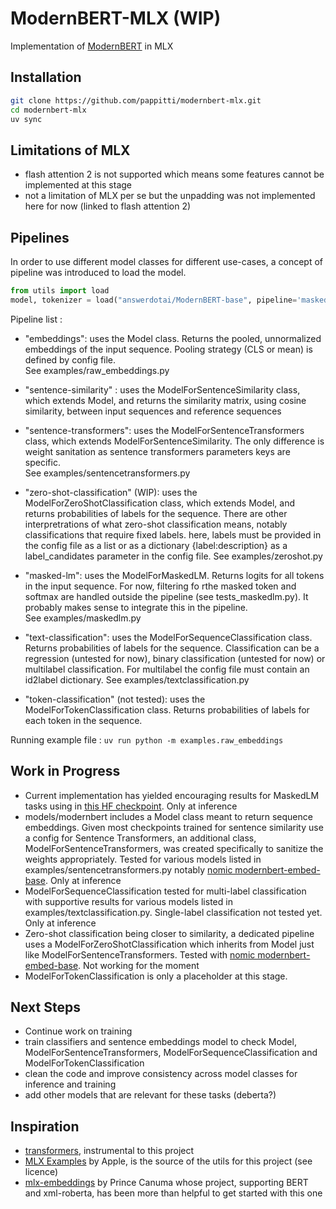 # ModernBERT-MLX (WIP)

Implementation of [ModernBERT](https://arxiv.org/abs/2412.13663) in MLX  

## Installation
```bash
git clone https://github.com/pappitti/modernbert-mlx.git
cd modernbert-mlx
uv sync
```

## Limitations of MLX
- flash attention 2 is not supported which means some features cannot be implemented at this stage
- not a limitation of MLX per se but the unpadding was not implemented here for now (linked to flash attention 2)

## Pipelines
In order to use different model classes for different use-cases, a concept of pipeline was introduced to load the model.  
```python
from utils import load
model, tokenizer = load("answerdotai/ModernBERT-base", pipeline='masked-lm')
```  
  
Pipeline list : 
- "embeddings": uses the Model class. Returns the pooled, unnormalized embeddings of the input sequence. Pooling strategy (CLS or mean) is defined by config file.  
See examples/raw_embeddings.py  
  
- "sentence-similarity" : uses the ModelForSentenceSimilarity class, which extends Model, and returns the similarity matrix, using cosine similarity, between input sequences and reference sequences 
  
- "sentence-transformers": uses the ModelForSentenceTransformers class, which extends ModelForSentenceSimilarity. The only difference is weight sanitation as sentence transformers parameters keys are specific.  
See examples/sentencetransformers.py  
  
- "zero-shot-classification" (WIP): uses the ModelForZeroShotClassification class, which extends Model, and returns probabilities of labels for the sequence. There are other interpretrations of what zero-shot classification means, notably classifications that require fixed labels. here, labels must be provided in the config file as a list or as a dictionary {label:description} as a label_candidates parameter in the config file. 
See examples/zeroshot.py 
  
- "masked-lm": uses the ModelForMaskedLM. Returns logits for all tokens in the input sequence. For now, filtering fo rthe masked token and softmax are handled outside the pipeline (see tests_maskedlm.py). It probably makes sense to integrate this in the pipeline.  
See examples/maskedlm.py  
  
- "text-classification": uses the ModelForSequenceClassification class. Returns probabilities of labels for the sequence. Classification can be a regression (untested for now), binary classification (untested for now) or multilabel classification. For multilabel the config file must contain an id2label dictionary. 
See examples/textclassification.py
  
- "token-classification" (not tested): uses the ModelForTokenClassification class. Returns probabilities of labels for each token in the sequence.

Running example file : `uv run python -m examples.raw_embeddings`

## Work in Progress
- Current implementation has yielded encouraging results for MaskedLM tasks using in [this HF checkpoint](https://huggingface.co/answerdotai/ModernBERT-base). Only at inference
- models/modernbert includes a Model class meant to return sequence embeddings. Given most checkpoints trained for sentence similarity use a config for Sentence Transformers, an additional class, ModelForSentenceTransformers, was created specifically to sanitize the weights appropriately. Tested for various models listed in examples/sentencetransformers.py  notably [nomic modernbert-embed-base](https://huggingface.co/nomic-ai/modernbert-embed-base). Only at inference
- ModelForSequenceClassification tested for multi-label classification with supportive results for various models listed in examples/textclassification.py. Single-label classification not tested yet. Only at inference  
- Zero-shot classification being closer to similarity, a dedicated pipeline uses a ModelForZeroShotClassification which inherits from Model just like ModelForSentenceTransformers. Tested with [nomic modernbert-embed-base](https://huggingface.co/nomic-ai/modernbert-embed-base). Not working for the moment    
- ModelForTokenClassification is only a placeholder at this stage.

## Next Steps
- Continue work on training
- train classifiers and sentence embeddings model to check Model, ModelForSentenceTransformers, ModelForSequenceClassification and ModelForTokenClassification
- clean the code and improve consistency across model classes for inference and training
- add other models that are relevant for these tasks (deberta?)

## Inspiration
- [transformers](https://github.com/huggingface/transformers/blob/main/src/transformers/models/modernbert/modular_modernbert.py), instrumental to this project
- [MLX Examples](https://github.com/ml-explore/mlx-examples) by Apple, is the source of the utils for this project (see licence)
- [mlx-embeddings](https://github.com/Blaizzy/mlx-embeddings) by Prince Canuma whose project, supporting BERT and xml-roberta, has been more than helpful to get started with this one 